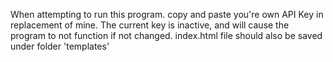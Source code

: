 When attempting to run this program. copy and paste you're own API Key in replacement of mine. The current key is inactive, and will cause the program to not function if not changed.
index.html file should also be saved under folder 'templates'
